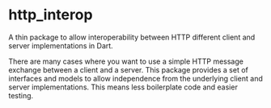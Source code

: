 # http_interop
A thin package to allow interoperability between HTTP different client and server implementations in Dart.

There are many cases where you want to use a simple HTTP message exchange between a client and a server. 
This package provides a set of interfaces and models to allow
independence from the underlying client and server implementations.
This means less boilerplate code and easier testing.